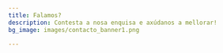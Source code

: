 ```yaml
---
title: Falamos?
description: Contesta a nosa enquisa e axúdanos a mellorar!
bg_image: images/contacto_banner1.png

---
```

